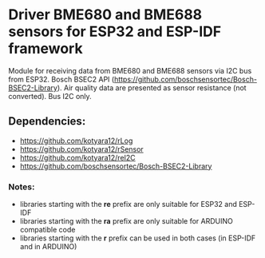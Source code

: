 # Driver BME680 and BME688 sensors for ESP32 and ESP-IDF framework

Module for receiving data from BME680 and BME688 sensors via I2C bus from ESP32. 
Bosch BSEC2 API (https://github.com/boschsensortec/Bosch-BSEC2-Library). 
Air quality data are presented as sensor resistance (not converted). 
Bus I2C only.

## Dependencies:
  - https://github.com/kotyara12/rLog
  - https://github.com/kotyara12/rSensor
  - https://github.com/kotyara12/reI2C
  - https://github.com/boschsensortec/Bosch-BSEC2-Library

### Notes:
  - libraries starting with the <b>re</b> prefix are only suitable for ESP32 and ESP-IDF
  - libraries starting with the <b>ra</b> prefix are only suitable for ARDUINO compatible code
  - libraries starting with the <b>r</b> prefix can be used in both cases (in ESP-IDF and in ARDUINO)